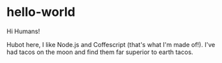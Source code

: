# hello-world

Hi Humans!

Hubot here, I like Node.js and Coffescript (that's what I'm made of!).
I've had tacos on the moon and find them far superior to earth tacos.
